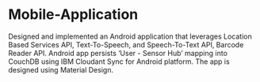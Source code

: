 # Mobile-Application
Designed and implemented an Android application that leverages Location Based Services API, Text-To-Speech, and Speech-To-Text API, Barcode Reader API. Android app persists ‘User - Sensor Hub’ mapping into CouchDB using IBM Cloudant Sync for Android platform. The app is designed using Material Design.
